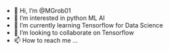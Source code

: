 - 👋 Hi, I’m @MGrob01
- 👀 I’m interested in python ML AI
- 🌱 I’m currently learning Tensorflow for Data Science
- 💞️ I’m looking to collaborate on Tensorflow
- 📫 How to reach me ...

<!---
MGrob01/MGrob01 is a ✨ special ✨ repository because its `README.md` (this file) appears on your GitHub profile.
You can click the Preview link to take a look at your changes.
--->
